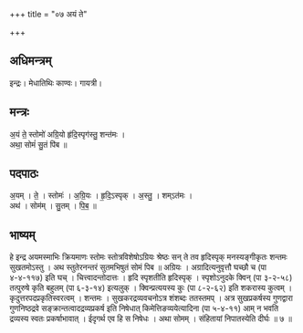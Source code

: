 +++
title = "०७ अयं ते"

+++
## अधिमन्त्रम्
इन्द्रः। मेधातिथिः काण्वः। गायत्री।

## मन्त्रः
अ॒यं ते॒ स्तोमो॑ अग्रि॒यो हृ॑दि॒स्पृग॑स्तु॒ शन्त॑मः ।  
अथा॒ सोमं॑ सु॒तं पि॑ब ॥

## पदपाठः
अ॒यम् । ते॒ । स्तोमः॑ । अ॒ग्रि॒यः । हृ॒दि॒ऽस्पृक् । अ॒स्तु॒ । शम्ऽत॑मः ।  
अथ॑ । सोम॑म् । सु॒तम् । पि॒ब॒ ॥

## भाष्यम्
हे इन्द्र अयमस्माभिः क्रियमाणः स्तोमः स्तोत्रविशेषोऽग्रियः श्रेष्ठः सन् ते तव हृदिस्पृक् मनस्यङ्गीकृतः शन्तमः सुखतमोऽस्तु । अथ स्तुतेरनन्तरं सुतमभिषुतं सोमं पिब ॥ अग्रियः । अग्रादित्यनुवृत्तौ घच्छौ च (पा ४-४-११७) इति घच् । चित्त्वादन्तोदात्तः । हृदि स्पृशतीति हृदिस्पृक् । स्पृशोऽनुदके क्विन् (पा ३-२-५८) तत्पुरुषे कृति बहुलम् (पा ६-३-१४) इत्यलुक् । क्विन्प्रत्ययस्य कुः (पा ८-२-६२) इति शकरास्य कुत्वम् । कृदुत्तरपदप्रकृतिस्वरत्वम् । शन्तमः । सुखकरद्रव्यवचनोऽत्र शंशब्दः ततस्तमप् । अत्र सुखप्रकर्षस्य गुणद्वारा गुणनिष्ठद्रवे सङ्क्रान्तत्वादद्रव्यप्रकर्ष इति निषेधात् किमेत्तिङव्ययेत्यादिना (पा ५-४-११) आम् न भवति द्रव्यस्य स्वतः प्रकर्षाभावात् । ईदृगर्थ एव हि स निषेधः । अथा सोमम् । संहितायां निपातस्येति दीर्घः ॥ ७ ॥